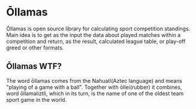 # Ōllamas
Ōllamas is open source library for calculating sport competition standings. Main idea is to get as the input the
data about played matches within a competition and return, as the result, calculated league table, or play-off greed or other formats.

## Ōllamas WTF?

The word ōllamas comes from the Nahuatl(Aztec language) and means "playing of a game with a ball". Together with ōllei(rubber) it combines,
word ōllamaliztli, which in its turn, is the name of one of the oldest team sport game in the world.